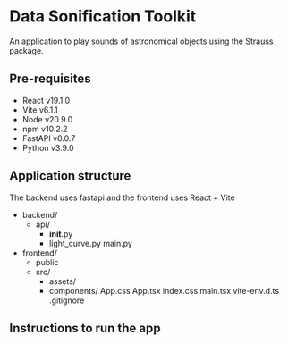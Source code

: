 # Data Sonification Toolkit

An application to play sounds of astronomical objects using the Strauss package.

## Pre-requisites

- React v19.1.0
- Vite v6.1.1
- Node v20.9.0
- npm v10.2.2
- FastAPI v0.0.7
- Python v3.9.0

## Application structure

The backend uses fastapi and the frontend uses React + Vite

- backend/
  - api/
    - __init__.py
    - light_curve.py
  main.py
- frontend/
  - public
  - src/
    - assets/
    - components/
    App.css
    App.tsx
    index.css
    main.tsx
    vite-env.d.ts
    .gitignore

## Instructions to run the app

